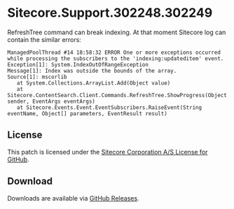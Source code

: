 # Sitecore.Support.302248.302249
RefreshTree command can break indexing. At that moment Sitecore log can contain the similar errors: 
```
ManagedPoolThread #14 18:58:32 ERROR One or more exceptions occurred while processing the subscribers to the 'indexing:updateditem' event.
Exception[1]: System.IndexOutOfRangeException 
Message[1]: Index was outside the bounds of the array. 
Source[1]: mscorlib 
   at System.Collections.ArrayList.Add(Object value)
   at Sitecore.ContentSearch.Client.Commands.RefreshTree.ShowProgress(Object sender, EventArgs eventArgs)
   at Sitecore.Events.Event.EventSubscribers.RaiseEvent(String eventName, Object[] parameters, EventResult result) 
```
 

## License  
This patch is licensed under the [Sitecore Corporation A/S License for GitHub](https://github.com/sitecoresupport/Sitecore.Support.302248.302249/blob/master/LICENSE).  

## Download  
Downloads are available via [GitHub Releases](https://github.com/sitecoresupport/Sitecore.Support.302248.302249/releases).  

